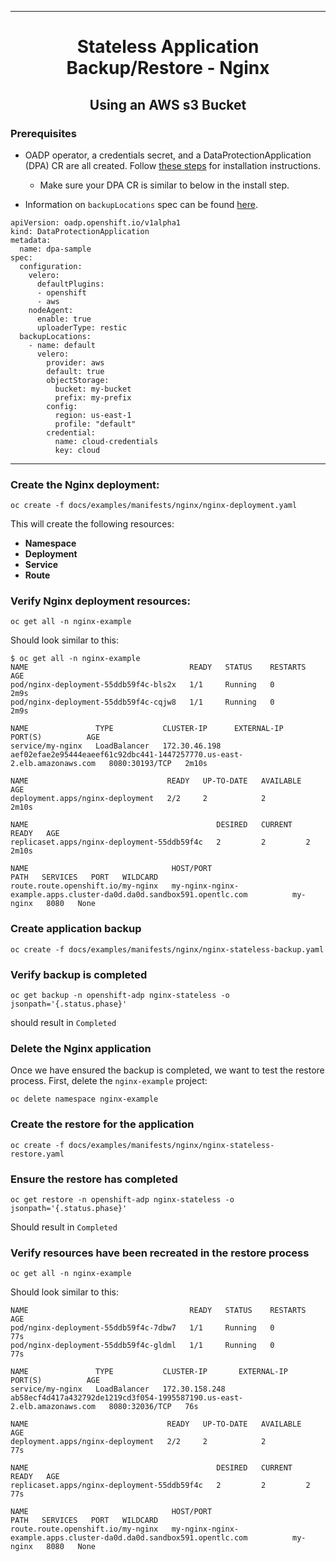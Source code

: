 <hr style="height:1px;border:none;color:#333;">
<h1 align="center">Stateless Application Backup/Restore - Nginx</h1>
<h2 align="center">Using an AWS s3 Bucket</h2>

### Prerequisites
* OADP operator, a credentials secret, and a DataProtectionApplication (DPA) CR 
  are all created. Follow [these steps](/docs/install_olm.md) for installation instructions.

  - Make sure your DPA CR is similar to below in the install step. 

* Information on `backupLocations` spec can be found [here](/docs/config/bsl_and_vsl.md). 

```
apiVersion: oadp.openshift.io/v1alpha1
kind: DataProtectionApplication
metadata:
  name: dpa-sample
spec:
  configuration:
    velero:
      defaultPlugins:
      - openshift
      - aws
    nodeAgent:
      enable: true
      uploaderType: restic
  backupLocations:
    - name: default
      velero:
        provider: aws
        default: true
        objectStorage:
          bucket: my-bucket
          prefix: my-prefix
        config:
          region: us-east-1
          profile: "default"
        credential:
          name: cloud-credentials
          key: cloud
```

<hr style="height:1px;border:none;color:#333;">

### Create the Nginx deployment:

`oc create -f docs/examples/manifests/nginx/nginx-deployment.yaml`

This will create the following resources:
* **Namespace**
* **Deployment**
* **Service**
* **Route**

### Verify Nginx deployment resources:

`oc get all -n nginx-example`

Should look similar to this:

```
$ oc get all -n nginx-example
NAME                                    READY   STATUS    RESTARTS   AGE
pod/nginx-deployment-55ddb59f4c-bls2x   1/1     Running   0          2m9s
pod/nginx-deployment-55ddb59f4c-cqjw8   1/1     Running   0          2m9s

NAME               TYPE           CLUSTER-IP      EXTERNAL-IP                                                               PORT(S)          AGE
service/my-nginx   LoadBalancer   172.30.46.198   aef02efae2e95444eaeef61c92dbc441-1447257770.us-east-2.elb.amazonaws.com   8080:30193/TCP   2m10s

NAME                               READY   UP-TO-DATE   AVAILABLE   AGE
deployment.apps/nginx-deployment   2/2     2            2           2m10s

NAME                                          DESIRED   CURRENT   READY   AGE
replicaset.apps/nginx-deployment-55ddb59f4c   2         2         2       2m10s

NAME                                HOST/PORT                                                              PATH   SERVICES   PORT   WILDCARD
route.route.openshift.io/my-nginx   my-nginx-nginx-example.apps.cluster-da0d.da0d.sandbox591.opentlc.com          my-nginx   8080   None
```

### Create application backup

`oc create -f docs/examples/manifests/nginx/nginx-stateless-backup.yaml`

### Verify backup is completed

`oc get backup -n openshift-adp nginx-stateless -o jsonpath='{.status.phase}'`

should result in `Completed`


### Delete the Nginx application

Once we have ensured the backup is completed, we want to test the restore
process. First, delete the `nginx-example` project:

`oc delete namespace nginx-example`

### Create the restore for the application

`oc create -f docs/examples/manifests/nginx/nginx-stateless-restore.yaml`

### Ensure the restore has completed

`oc get restore -n openshift-adp nginx-stateless -o jsonpath='{.status.phase}'`

Should result in `Completed`

### Verify resources have been recreated in the restore process

`oc get all -n nginx-example`

Should look similar to this:

```
NAME                                    READY   STATUS    RESTARTS   AGE
pod/nginx-deployment-55ddb59f4c-7dbw7   1/1     Running   0          77s
pod/nginx-deployment-55ddb59f4c-gldml   1/1     Running   0          77s

NAME               TYPE           CLUSTER-IP       EXTERNAL-IP                                                               PORT(S)          AGE
service/my-nginx   LoadBalancer   172.30.158.248   ab58ecf4d417a432792de1219cd3f054-1995587190.us-east-2.elb.amazonaws.com   8080:32036/TCP   76s

NAME                               READY   UP-TO-DATE   AVAILABLE   AGE
deployment.apps/nginx-deployment   2/2     2            2           77s

NAME                                          DESIRED   CURRENT   READY   AGE
replicaset.apps/nginx-deployment-55ddb59f4c   2         2         2       77s

NAME                                HOST/PORT                                                              PATH   SERVICES   PORT   WILDCARD
route.route.openshift.io/my-nginx   my-nginx-nginx-example.apps.cluster-da0d.da0d.sandbox591.opentlc.com          my-nginx   8080   None
```
